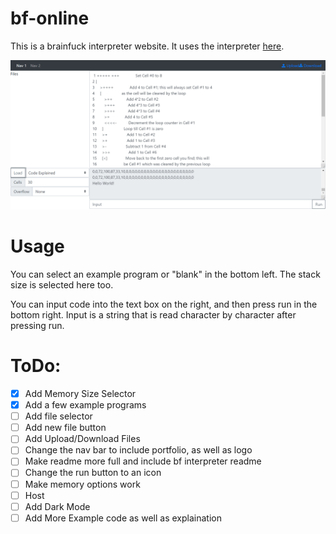 # bf-online
This is a brainfuck interpreter website. It uses the interpreter [here](https://github.com/miningape/bf-interpreter).

![Picture Of Editor](imgs/Capture.PNG)

# Usage
You can select an example program or "blank" in the bottom left. The stack size is selected here too.

You can input code into the text box on the right, and then press run in the bottom right.
Input is a string that is read character by character after pressing run.

# ToDo:
- [x] Add Memory Size Selector
- [x] Add a few example programs
- [ ] Add file selector
- [ ] Add new file button
- [ ] Add Upload/Download Files
- [ ] Change the nav bar to include portfolio, as well as logo
- [ ] Make readme more full and include bf interpreter readme
- [ ] Change the run button to an icon
- [ ] Make memory options work
- [ ] Host
- [ ] Add Dark Mode
- [ ] Add More Example code as well as explaination
